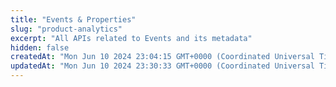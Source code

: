 ```yaml
---
title: "Events & Properties"
slug: "product-analytics"
excerpt: "All APIs related to Events and its metadata"
hidden: false
createdAt: "Mon Jun 10 2024 23:04:15 GMT+0000 (Coordinated Universal Time)"
updatedAt: "Mon Jun 10 2024 23:30:33 GMT+0000 (Coordinated Universal Time)"
---
```

